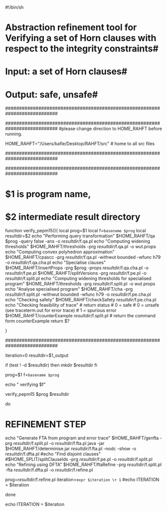 #!/bin/sh

# Abstraction refinement tool for Verifying  a set of Horn clauses with respect to the integrity constraints#
# Input: a set of Horn clauses#
# Output: safe, unsafe#

###########################################################################

###########################################################################
#please change direction to HOME_RAHFT  before running.

HOME_RAHFT="/Users/kafle/Desktop/RAHFT/src" # home to all src  files


###########################################################################



###########################################################################

# $1 is program name,
# $2 intermediate result directory



function verify_pepm15(){
    local prog=$1
    local f=`basename $prog`
    local resultdir=$2
    echo "Performing query transformation"
    $HOME_RAHFT/qa $prog -query false -ans -o $resultdir/$f.qa.pl
    echo "Computing widening thresholds"
    $HOME_RAHFT/thresholds -prg $resultdir/$f.qa.pl -o wut.props
    echo "Computing convex polyhedron approximation"
    $HOME_RAHFT/cpascc -prg $resultdir/$f.qa.pl  -withwut bounded -wfunc h79 -o $resultdir/$f.qa.cha.pl
    echo "Specialise clauses"
    $HOME_RAHFT/insertProps -prg $prog -props $resultdir/$f.qa.cha.pl -o $resultdir/$f.pe.pl
    $HOME_RAHFT/splitVersions -prg $resultdir/$f.pe.pl -o $resultdir/$f.split.pl
    echo "Computing widening thresholds for specialised program"
    $HOME_RAHFT/thresholds -prg $resultdir/$f.split.pl -o wut.props
    echo "Analyse specialised program"
    $HOME_RAHFT/cha -prg $resultdir/$f.split.pl  -withwut bounded -wfunc h79 -o $resultdir/$f.pe.cha.pl
    echo "Checking safety"
    $HOME_RAHFT/checkSafety $resultdir/$f.pe.cha.pl
    echo "Checking feasibility of trace"
    # return status
    # 0 = safe
    # 0 = unsafe (see traceterm.out for error trace)
    # 1 = spurious error
    $HOME_RAHFT/counterExample $resultdir/$f.split.pl
    # return the command form counterExample
    return $?

}



###########################################################################


iteration=0
resultdir=$1_output

if (test ! -d $resultdir) then
mkdir $resultdir
fi

prog=$1
f=`basename $prog`

echo " verifying $f"

verify_pepm15 $prog $resultdir

do

# REFINEMENT STEP
echo "Generate FTA from program and error trace"
$HOME_RAHFT/genfta -prg $resultdir/$f.split.pl -o $resultdir/$f.fta.pl
java -jar $HOME_RAHFT/determinise.jar $resultdir/$f.fta.pl -nodc -show -o $resultdir/$f.dfta.pl
#echo "Find disjoint clauses"
#$HOME_SPLIT/splitClauseIds -prg $resultdir/$f.pe.pl -o $resultdir/$f.split.pl
echo "Refining using DFTA"
$HOME_RAHFT/ftaRefine -prg $resultdir/$f.split.pl -fta $resultdir/$f.dfta.pl -o $resultdir/$f.refine.pl

prog=$resultdir/$f.refine.pl
iteration=`expr $iteration \+ 1`
#echo ITERATION = $iteration

done

echo ITERATION = $iteration


